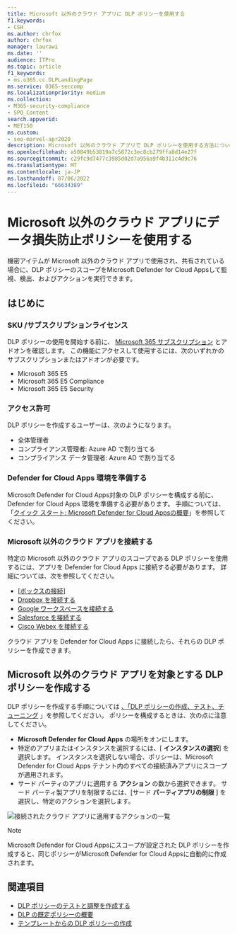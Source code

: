 ```yaml
---
title: Microsoft 以外のクラウド アプリに DLP ポリシーを使用する
f1.keywords:
- CSH
ms.author: chrfox
author: chrfox
manager: laurawi
ms.date: ''
audience: ITPro
ms.topic: article
f1_keywords:
- ms.o365.cc.DLPLandingPage
ms.service: O365-seccomp
ms.localizationpriority: medium
ms.collection:
- M365-security-compliance
- SPO_Content
search.appverid:
- MET150
ms.custom:
- seo-marvel-apr2020
description: Microsoft 以外のクラウド アプリで DLP ポリシーを使用する方法について説明します。
ms.openlocfilehash: a50849b53819a7c5872c3ec8cb279ffa8d14e27f
ms.sourcegitcommit: c29fc9d7477c3985d02d7a956a9f4b311c4d9c76
ms.translationtype: MT
ms.contentlocale: ja-JP
ms.lasthandoff: 07/06/2022
ms.locfileid: "66634389"
---
```

# <a name="use-data-loss-prevention-policies-for-non-microsoft-cloud-apps"></a>Microsoft 以外のクラウド アプリにデータ損失防止ポリシーを使用する

機密アイテムが Microsoft 以外のクラウド アプリで使用され、共有されている場合に、DLP ポリシーのスコープをMicrosoft Defender for Cloud Appsして監視、検出、およびアクションを実行できます。

## <a name="before-you-begin"></a>はじめに

### <a name="skusubscriptions-licensing"></a>SKU /サブスクリプションライセンス

DLP ポリシーの使用を開始する前に、 [Microsoft 365 サブスクリプション](https://www.microsoft.com/microsoft-365/compare-microsoft-365-enterprise-plans?rtc=1) とアドオンを確認します。 この機能にアクセスして使用するには、次のいずれかのサブスクリプションまたはアドオンが必要です。

- Microsoft 365 E5
- Microsoft 365 E5 Compliance 
- Microsoft 365 E5 Security

### <a name="permissions"></a>アクセス許可
DLP ポリシーを作成するユーザーは、次のようになります。

- 全体管理者
- コンプライアンス管理者: Azure AD で割り当てる
- コンプライアンス データ管理者: Azure AD で割り当てる

### <a name="prepare-your-defender-for-cloud-apps-environment"></a>Defender for Cloud Apps 環境を準備する

Microsoft Defender for Cloud Apps対象の DLP ポリシーを構成する前に、Defender for Cloud Apps 環境を準備する必要があります。 手順については、「[クイック スタート: Microsoft Defender for Cloud Appsの概要](/defender-cloud-apps/get-started)」を参照してください。

### <a name="connect-a-non-microsoft-cloud-app"></a>Microsoft 以外のクラウド アプリを接続する

特定の Microsoft 以外のクラウド アプリのスコープである DLP ポリシーを使用するには、アプリを Defender for Cloud Apps に接続する必要があります。 詳細については、次を参照してください。

- [[ボックスの接続]](/defender-cloud-apps/connect-box)
- [Dropbox を接続する](/defender-cloud-apps/connect-dropbox)
- [Google ワークスペースを接続する](/defender-cloud-apps/connect-google-workspace)
- [Salesforce を接続する](/defender-cloud-apps/connect-salesforce)
- [Cisco Webex を接続する](/defender-cloud-apps/connect-webex)

クラウド アプリを Defender for Cloud Apps に接続したら、それらの DLP ポリシーを作成できます。

## <a name="create-a-dlp-policy-scoped-to-a-non-microsoft-cloud-app"></a>Microsoft 以外のクラウド アプリを対象とする DLP ポリシーを作成する

DLP ポリシーを作成する手順については [、「DLP ポリシーの作成、テスト、チューニング](create-test-tune-dlp-policy.md) 」を参照してください。 ポリシーを構成するときは、次の点に注意してください。

- **Microsoft Defender for Cloud Apps** の場所をオンにします。
- 特定のアプリまたはインスタンスを選択するには、[ **インスタンスの選択**] を選択します。 インスタンスを選択しない場合、ポリシーは、Microsoft Defender for Cloud Apps テナント内のすべての接続済みアプリにスコープが適用されます。
- サード パーティのアプリに適用する **アクション** の数から選択できます。 サード パーティ製アプリを制限するには、[サード **パーティアプリの制限** ] を選択し、特定のアクションを選択します。

![接続されたクラウド アプリに適用するアクションの一覧](../media/dlp-non-microsoft-cloud-app-restrict-third-party-apps.png)

> [!NOTE]
> Microsoft Defender for Cloud Appsにスコープが設定された DLP ポリシーを作成すると、同じポリシーがMicrosoft Defender for Cloud Appsに自動的に作成されます。

## <a name="see-also"></a>関連項目

- [DLP ポリシーのテストと調整を作成する](./create-test-tune-dlp-policy.md)
- [DLP の既定ポリシーの概要](./get-started-with-the-default-dlp-policy.md)
- [テンプレートからの DLP ポリシーの作成](./create-a-dlp-policy-from-a-template.md)
